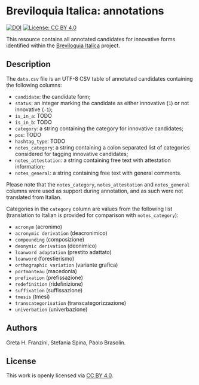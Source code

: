 # Breviloquia Italica: annotations

[![DOI](https://zenodo.org/badge/DOI/10.5281/zenodo.10009942.svg)](https://doi.org/10.5281/zenodo.10009942)
[![License: CC BY 4.0](https://img.shields.io/badge/License-CC_BY_4.0-lightgrey.svg)](https://creativecommons.org/licenses/by/4.0/)

This resource contains all annotated candidates for innovative forms identified within the [Breviloquia Italica](https://github.com/breviloquia-italica) project.

## Description

The `data.csv` file is an UTF-8 CSV table of annotated candidates containing the following columns:

- `candidate`: the candidate form;
- `status`: an integer marking the candidate as either innovative (`1`) or not innovative (`-1`);
- `is_in_a`: TODO
- `is_in_b`: TODO
- `category`: a string containing the category for innovative candidates;
- `pos`: TODO
- `hashtag_type`: TODO
- `notes_category`: a string containing a colon separated list of categories considered for tagging innovative candidates;
- `notes_attestation`: a string containing free text with attestation information;
- `notes_general`: a string containing free text with general comments.

Please note that the `notes_category`, `notes_attestation` and `notes_general` columns were used as support during annotation, and as such were not translated from Italian.

Categories in the `category` column are values from the following list (translation to Italian is provided for comparison with `notes_category`):

- `acronym` (acronimo)
- `acronymic derivation` (deacronimico)
- `compounding` (composizione)
- `deonymic derivation` (deonimico)
- `loanword adaptation` (prestito adattato)
- `loanword` (forestierismo)
- `orthographic variation` (variante grafica)
- `portmanteau` (macedonia)
- `prefixation` (prefissazione)
- `redefinition` (ridefinizione)
- `suffixation` (suffissazione)
- `tmesis` (tmesi)
- `transcategorisation` (transcategorizzazione)
- `univerbation` (univerbazione)

## Authors

Greta H. Franzini, Stefania Spina, Paolo Brasolin.

## License

This work is openly licensed via [CC BY 4.0](https://creativecommons.org/licenses/by/4.0/).

